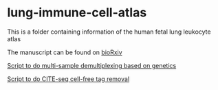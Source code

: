 # lung-immune-cell-atlas
This is a folder containing information of the human fetal lung leukocyte atlas

The manuscript can be found on [bioRxiv](https://www.biorxiv.org/content/10.1101/2022.12.13.519713v1.abstract)

[Script to do multi-sample demultiplexing based on genetics]()

[Script to do CITE-seq cell-free tag removal](https://github.com/Teichlab/mapcloud/blob/master/scripts/citeseq/soupx.R)
